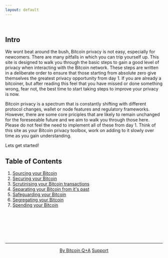 ```yaml
---
layout: default
---
```

<br/>

## Intro

We wont beat around the bush, Bitcoin privacy is not easy, especially for newcomers. There are many pitfalls in which you can trip yourself up. This site is designed to walk you through the basic steps to gain a good level of privacy when interacting with the Bitcoin network. These steps are written in a deliberate order to ensure that those starting from absolute zero give themselves the greatest privacy opportunity from day 1. If you are already a bitcoiner, but after reading this feel that you have missed or done something wrong, fear not, the best time to start taking steps to improve your privacy is now.

Bitcoin privacy is a spectrum that is constantly shifting with different protocol changes, wallet or node features and regulatory frameworks. However, there are some core priciples that are likely to remain unchanged for the foreseeable future and we aim to walk you through those here. Please do not feel the need to implement all of these from day 1. Think of this site as your Bitcoin privacy toolbox, work on adding to it slowly over time as you gain understanding.

Lets get started!

## Table of Contents

1.  [Sourcing your Bitcoin](get.md)
2.  [Securing your Bitcoin](secure.md)
3.  [Scrutinising your Bitcoin transactions](node.md)
4.  [Separating your Bitcoin from it's past](coinjoin.md)
5.  [Safeguarding your Bitcoin](coldstorage.md)
6.  [Segregating your Bitcoin](coincontrol.md)
7.  [Spending your Bitcoin](spend.md)

  


<br/>
<br/>
<br/>
<br/>
<br/>

***

<p align="center">
  <a href="https://twitter.com/BitcoinQ_A">By Bitcoin Q+A</a>
  <a href="https://www.bitcoinqna.com/donations">Support</a>
  <br><br>
</p>
